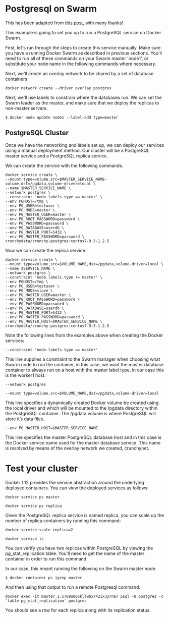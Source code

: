 # Postgresql on Swarm

This has been adapted from [this post](http://info.crunchydata.com/blog/easy-postgresql-cluster-recipe-using-docker-1.12), with many thanks!

This example is going to set you up to run a PostgreSQL service on Docker Swarm.

First, let's run through the steps to create this service manually. Make sure you have a running Docker Swarm as described in previous sections. You'll need to run all of these commands on your Swarm master 'node1', or substitute your node name in the following commands where necessary.

Next, we'll create an overlay network to be shared by a set of database containers.

```
docker network create --driver overlay postgres
```

Next, we'll use labels to constrain where the databases run. We can set the Swarm leader as the master, and make sure that we deploy the replicas to non-master servers.

```
$ docker node update node1 --label-add type=master
```

## PostgreSQL Cluster

Once we have the networking and labels set up, we can deploy our services using a manual deployment method. Our cluster will be a PostgreSQL master service and a PostgreSQL replica service.

We can create the service with the following commands.

```
docker service create \
--mount type=volume,src=$MASTER_SERVICE_NAME-volume,dst=/pgdata,volume-driver=local \
--name $MASTER_SERVICE_NAME \
--network postgres \
--constraint 'node.labels.type == master' \
--env PGHOST=/tmp \
--env PG_USER=testuser \
--env PG_MODE=master \
--env PG_MASTER_USER=master \
--env PG_ROOT_PASSWORD=password \
--env PG_PASSWORD=password \
--env PG_DATABASE=userdb \
--env PG_MASTER_PORT=5432 \
--env PG_MASTER_PASSWORD=password \
crunchydata/crunchy-postgres:centos7-9.5-1.2.5
```

Now we can create the replica service.

```
docker service create \
--mount type=volume,src=$VOLUME_NAME,dst=/pgdata,volume-driver=local \
--name $SERVICE_NAME \
--network postgres \
--constraint 'node.labels.type != master' \
--env PGHOST=/tmp \
--env PG_USER=testuser \
--env PG_MODE=slave \
--env PG_MASTER_USER=master \
--env PG_ROOT_PASSWORD=password \
--env PG_PASSWORD=password \
--env PG_DATABASE=userdb \
--env PG_MASTER_PORT=5432 \
--env PG_MASTER_PASSWORD=password \
--env PG_MASTER_HOST=$MASTER_SERVICE_NAME \
crunchydata/crunchy-postgres:centos7-9.5-1.2.5
```

Note the following lines from the examples above when creating the Docker services:

```
--constraint 'node.labels.type == master'
```

This line supplies a constraint to the Swarm manager when choosing what Swarm node to run the container, in this case, we want the master database container to always run on a host with the master label type, in our case this is the worker1 host.

```
--network postgres
```

```
--mount type=volume,src=$VOLUME_NAME,dst=/pgdata,volume-driver=local
```

This line specifies a dynamically created Docker volume be created using the local driver and which will be mounted to the /pgdata directory within the PostgreSQL container. The /pgdata volume is where PostgreSQL will store it’s data files.

```
--env PG_MASTER_HOST=$MASTER_SERVICE_NAME
```

This line specifies the master PostgreSQL database host and in this case is the Docker service name used for the master database service. This name is resolved by means of the overlay network we created, crunchynet.

# Test your cluster

Docker 1.12 provides the service abstraction around the underlying deployed containers. You can view the deployed services as follows:

```
docker service ps master
```

```
docker service ps replica
```

Given the PostgreSQL replica service is named replica, you can scale up the number of replica containers by running this command:

```
docker service scale replica=2
```

```
docker service ls
```

You can verify you have two replicas within PostgreSQL by viewing the pg_stat_replication table. You'll need to get the name of the master container in order to run this command.

In our case, this meant running the following on the Swarm master node.

```
$ docker container ps |grep master
```

And then using that output to run a remote Postgresql command.

```
docker exec -it master.1.x769um05kllwbx742ix3yrna7 psql -U postgres -c 'table pg_stat_replication' postgres
```

You should see a row for each replica along with its replication status.

